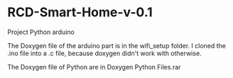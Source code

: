 # RCD-Smart-Home-v-0.1
Project Python arduino

The Doxygen file of the arduino part is in the wifi_setup folder.
I cloned the .ino file into a .c file, because doxygen didn't work with otherwise.

The Doxygen file of Python are in Doxygen Python Files.rar
